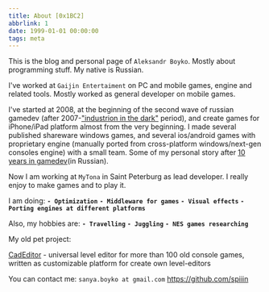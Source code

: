 ```yaml
---
title: About [0x1BC2]
abbrlink: 1
date: 1999-01-01 00:00:00
tags: meta
---
```


This is the blog and personal page of `Aleksandr Boyko`.
Mostly about programming stuff. My native is Russian.

I've worked at `Gaijin Entertaiment` on PC and mobile games, engine and related tools. Mostly worked as general developer on mobile games.

I've started at 2008, at the beginning of the second wave of russian gamedev (after 2007-["industrion in the dark"](http://www.dailytelefrag.com/blog/read.php?id=49254) period), and create games for iPhone/iPad platform almost from the very beginning. I made several published shareware windows games, and several ios/android games with proprietary engine (manually ported from cross-platform windows/next-gen consoles engine) with a small team.
Some of my personal story after [10 years in gamedev](https://spiiin.github.io/blog/3652741154/)(in Russian).

Now I am working at `MyTona` in Saint Peterburg as lead developer. I really enjoy to make games and to play it.

I am doing:
**`- Optimization`**
**`- Middleware for games`**
**`- Visual effects`**
**`- Porting engines at different platforms`**

Also, my hobbies are: 
**`- Travelling`**
**`- Juggling`**
**`- NES games researching`**

My old pet project:

[CadEditor](https://github.com/spiiin/CadEditor) - universal level editor for more than 100 old console games, written as customizable platform for create own level-editors


You can contact me:
`sanya.boyko at gmail.com`
https://github.com/spiiin